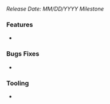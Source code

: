 *Release Date: MM/DD/YYYY*
*Milestone [<NAME>](<LINK>)*

### Features
* 

### Bugs Fixes
* 

### Tooling
* 

